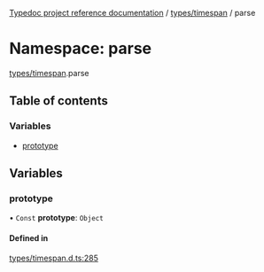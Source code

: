 [Typedoc project reference documentation](../README.md) / [types/timespan](types_timespan.md) / parse

# Namespace: parse

[types/timespan](types_timespan.md).parse

## Table of contents

### Variables

- [prototype](types_timespan.parse.md#prototype)

## Variables

### prototype

• `Const` **prototype**: `Object`

#### Defined in

[types/timespan.d.ts:285](https://github.com/DocuWare/REST-Sample-TS/blob/828b3d4/src/types/timespan.d.ts#L285)
